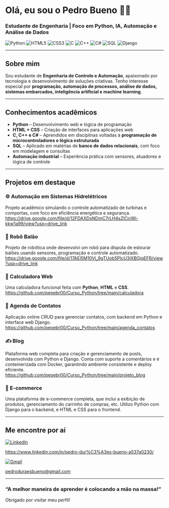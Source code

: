 # Olá, eu sou o Pedro Bueno 👋✨  
### Estudante de Engenharia | Foco em Python, IA, Automação e Análise de Dados

![Python](https://img.shields.io/badge/-Python-3776AB?style=for-the-badge&logo=python&logoColor=white)
![HTML5](https://img.shields.io/badge/-HTML5-E34F26?style=for-the-badge&logo=html5&logoColor=white)
![CSS3](https://img.shields.io/badge/-CSS3-1572B6?style=for-the-badge&logo=css3&logoColor=white)
![C](https://img.shields.io/badge/-C-00599C?style=for-the-badge&logo=c&logoColor=white)
![C++](https://img.shields.io/badge/-C++-00599C?style=for-the-badge&logo=c%2B%2B&logoColor=white)
![C#](https://img.shields.io/badge/C%23-512BD4?style=for-the-badge&logo=dotnet&logoColor=white)
![SQL](https://img.shields.io/badge/-SQL-4479A1?style=for-the-badge&logo=mysql&logoColor=white)
![Django](https://img.shields.io/badge/Django-092E20?style=for-the-badge&logo=django&logoColor=white)


---

## Sobre mim  

Sou estudante de **Engenharia de Controle e Automação**, apaixonado por tecnologia e desenvolvimento de soluções criativas. Tenho interesse especial por **programação, automação de processos, análise de dados, sistemas embarcados, inteligência artificial e machine learning**.

---

## Conhecimentos acadêmicos

- **Python** – Desenvolvimento web e lógica de programação
- **HTML + CSS** – Criação de interfaces para aplicações web
- **C, C++ e C#** – Aprendidos em disciplinas voltadas à **programação de microcontroladores e lógica estruturada**
- **SQL** – Aplicado em matérias de **banco de dados relacionais**, com foco em modelagem e consultas
- **Automação industrial** – Experiência prática com sensores, atuadores e lógica de controle


---

## Projetos em destaque  

### ⚙️ Automação em Sistemas Hidrelétricos  
Projeto acadêmico simulando o controle automatizado de turbinas e comportas, com foco em eficiência energética e segurança.
https://drive.google.com/file/d/12FDAXDxNDmC7rLH4sZlCjcWi-kkw1a99/view?usp=drive_link

### 🤖 Robô Balão  
Projeto de robótica onde desenvolvi um robô para disputa de estourar balões usando sensores, programação e controle automatizado.
https://drive.google.com/file/d/17AEl5M10Vi_9gTUob5PIcU3jXBGjqEFR/view?usp=drive_link

### 📱 Calculadora Web  
Uma calculadora funcional feita com **Python**, **HTML** e **CSS**.  
https://github.com/pepebr00/Curso_Python/tree/main/calculadora

### 📒 Agenda de Contatos  
Aplicação online CRUD para gerenciar contatos, com backend em Python e interface web Django.
https://github.com/pepebr00/Curso_Python/tree/main/agenda_contatos

### ✍️ Blog

Plataforma web completa para criação e gerenciamento de posts, desenvolvida com Python e Django. Conta com suporte a comentários e é conteinerizada com Docker, garantindo ambiente consistente e deploy eficiente.
https://github.com/pepebr00/Curso_Python/tree/main/projeto_blog

### 🛒 E-commerce 
Uma plataforma de e-commerce completa, que inclui a exibição de produtos, gerenciamento do carrinho de compras, etc. Utilizo Python com Django para o backend, e HTML e CSS para o frontend.

---

## Me encontre por aí  

[![LinkedIn](https://img.shields.io/badge/-LinkedIn-blue?style=flat-square&logo=linkedin&logoColor=white)](https://www.linkedin.com/in/seu-usuario)

https://www.linkedin.com/in/pedro-dur%C3%A3es-bueno-a537a0230/

[![Gmail](https://img.shields.io/badge/-Email-c14438?style=flat-square&logo=gmail&logoColor=white)](mailto:seuemail@exemplo.com)

pedroduraesbueno@gmail.com

---

### “A melhor maneira de aprender é colocando a mão na massa!”  
Obrigado por visitar meu perfil!
